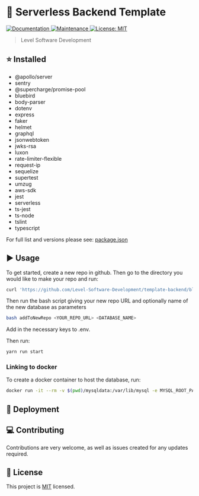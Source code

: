 # :space_invader: Serverless Backend Template

<p>
  <!-- <a href="https://github.com/Level-Software-Development/template-backend/actions/workflows/npm-publish.yml">
    <img alt="Build Status" src="https://github.com/Level-Software-Development/template-backend/actions/workflows/npm-publish.yml/badge.svg" />
  </a> -->
  <a href="https://github.com/Level-Software-Development/template-backend#readme">
    <img alt="Documentation" src="https://img.shields.io/badge/documentation-yes-brightgreen.svg" />
  </a>
  <a href="https://github.com/Level-Software-Development/template-backend/graphs/commit-activity">
    <img alt="Maintenance" src="https://img.shields.io/badge/Maintained%3F-yes-green.svg" />
  </a>
  <a href="https://github.com/Level-Software-Development/template-backend/blob/main/LICENSE">
    <img alt="License: MIT" src="https://img.shields.io/badge/License-MIT-yellow.svg" />
  </a>
</p>

> Level Software Development

## :star: Installed

- @apollo/server
- sentry
- @supercharge/promise-pool
- bluebird
- body-parser
- dotenv
- express
- faker
- helmet
- graphql
- jsonwebtoken
- jwks-rsa
- luxon
- rate-limiter-flexible
- request-ip
- sequelize
- supertest
- umzug
- aws-sdk
- jest
- serverless
- ts-jest
- ts-node
- tslint
- typescript

For full list and versions please see: [package.json](https://github.com/Level-Software-Development/template-backend/blob/main/package.json)

## :arrow_forward: Usage

To get started, create a new repo in github. Then go to the directory you would like to make your repo and run:

```sh
curl 'https://github.com/Level-Software-Development/template-backend/blob/main/addToNewRepo' > addToNewRepo
```

Then run the bash script giving your new repo URL and optionally name of the new database as parameters

```sh
bash addToNewRepo <YOUR_REPO_URL> <DATABASE_NAME>
```

Add in the necessary keys to .env.

Then run:

```sh
yarn run start
```

### Linking to docker

To create a docker container to host the database, run:

```sh
docker run -it --rm -v $(pwd)/mysqldata:/var/lib/mysql -e MYSQL_ROOT_PASSWORD=<YOUR_.ENV_ROOT_PASSWORD> -d -p 3306:3306 --platform linux/x86_64 mysql/mysql-server:8.0
```

## :dizzy: Deployment

## :computer: Contributing

Contributions are very welcome, as well as issues created for any updates required.

## :bookmark: License

This project is [MIT](LICENSE) licensed.
